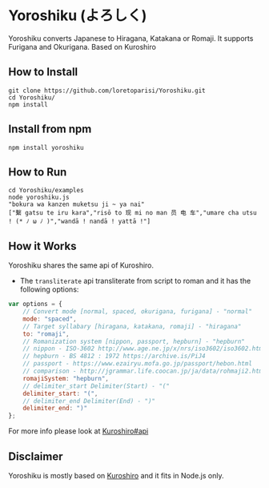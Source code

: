 # Yoroshiku (よろしく)
Yoroshiku converts Japanese to Hiragana, Katakana or Romaji. It supports Furigana and Okurigana. Based on Kuroshiro

## How to Install
```
git clone https://github.com/loretoparisi/Yoroshiku.git
cd Yoroshiku/
npm install
```

## Install from npm
```
npm install yoroshiku
```

## How to Run
```
cd Yoroshiku/examples
node yoroshiku.js 
"bokura wa kanzen muketsu ji ~ ya nai"
["繫 gatsu te iru kara","risō to 现 mi no man 员 电 车","umare cha utsu ! (* ﾉ ω ﾉ )","wandā ! nandā ! yattā !"]
```

## How it Works
Yoroshiku shares the same api of Kuroshiro. 

- The `transliterate` api transliterate from script to roman and it has the following options:

```javascript
var options = {
    // Convert mode [normal, spaced, okurigana, furigana] - "normal"
    mode: "spaced",
    // Target syllabary [hiragana, katakana, romaji] - "hiragana"
    to: "romaji",
    // Romanization system [nippon, passport, hepburn] - "hepburn"
    // nippon - ISO-3602 http://www.age.ne.jp/x/nrs/iso3602/iso3602.html
    // hepburn - BS 4812 : 1972 https://archive.is/PiJ4
    // passport - https://www.ezairyu.mofa.go.jp/passport/hebon.html
    // comparison - http://jgrammar.life.coocan.jp/ja/data/rohmaji2.htm
    romajiSystem: "hepburn",
    // delimiter_start Delimiter(Start) - "("
    delimiter_start: "(",
    // delimiter_end Delimiter(End) - ")"
    delimiter_end: ")"
};
```

For more info please look at [Kuroshiro#api](https://github.com/hexenq/kuroshiro#api)

## Disclaimer
Yoroshiku is mostly based on [Kuroshiro](https://github.com/hexenq/kuroshiro) and it fits in Node.js only.
